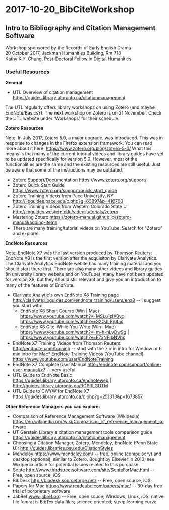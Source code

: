 # 2017-10-20_BibCiteWorkshop
## Intro to Bibliography and Citation Management Software  
Workshop sponsored by the Records of Early English Drama  
20 October 2017, Jackman Humanities Building, Rm 718  
Kathy K.Y. Chung, Post-Doctoral Fellow in Digital Humanities  

### Useful Resources ###
**General**  
* UTL Overview of citation management https://guides.library.utoronto.ca/citationmanagement

The UTL regularly offers library workshops on using Zotero (and maybe EndNote/Basics?). The next workshop on Zotero is on 21 November. Check the UTL website under 'Workshops' for their schedule.

**Zotero Resources**  

Note: In July 2017, Zotero 5.0, a major upgrade, was introduced. This was in response to changes in the Firefox extension framework. You can read more about it here: https://www.zotero.org/blog/zotero-5-0/  What this means is that many of the current tutorial videos and library guides have yet to be updated specifically for version 5.0.  However, most of the functionalities are the same and the existing resources are still useful. Just be aware that some of the instructions may be outdated.  

* Zotero Support/Documentation  https://www.zotero.org/support/
* Zotero Quick Start Guide  https://www.zotero.org/support/quick_start_guide
* Zotero Training Videos from Pace University, NY  http://libguides.pace.edu/c.php?g=63897&p=410700
* Zotero Training Videos from Western Colorado State U  http://libguides.western.edu/video-tutorials/zotero
* Mastering Zotero https://zotero-manual.github.io/zotero-manual/adding-items
* There are many training/tutorial videos on YouTube. Search for "Zotero" and explore!


**EndNote Resources**  

Note: EndNote X7 was the last version produced by Thomson Reuters; EndNote X8 is the first version after the acquisiton by Clarivate Analytics. The Clarivate Analytics EndNote webite has many training material and you should start there first. There are also many other videos and library guides (in university library website and on YouTube); many have not been updated for version X8, but they should still relevant and give you an introduction to many of the features of EndNote. 

* Clarivate Analytic's own EndNote X8 Training page http://clarivate.libguides.com/endnote_training/users/enx8 -- I suggest you start with:
  * EndNote X8 Short Course (Win | Mac) https://www.youtube.com/watch?v=MSLu1zlX0yc | https://www.youtube.com/watch?v=S2OJLBj0tac
  * EndNote X8 Cite-While-You-Write (Win | Mac) https://www.youtube.com/watch?v=m-h-nLyDw9g | https://www.youtube.com/watch?v=E7xNPIbNVho
* EndNote X7 Training Videos from Thomson Reuters: http://endnote.com/training   -- start with the 7 min intro for Window or 6 min intro for Mac* EndNote Training Videos (YouTube channel)   https://www.youtube.com/user/EndNoteTraining
* EndNote X7 Complete User Manual  http://endnote.com/support/online-user-manual/x7  -- very useful
* UTL Guide to EndNote Basic  https://guides.library.utoronto.ca/endnoteweb | http://guides.library.utoronto.ca/ROPRLGUTM
* UTL Guide to CWYW for EndNote X7  https://guides.library.utoronto.ca/c.php?g=251313&p=1673857

**Other Reference Managers you can explore:**  
* Comparison of Reference Management Software (Wikipedia) https://en.wikipedia.org/wiki/Comparison_of_reference_management_software  
* UT Gerstein Library's citation management tools comparison guide https://guides.library.utoronto.ca/citationmanagement 
* Choosing a Citation Manager, Zotero, Mendeley, EndNote (Penn State U): http://guides.libraries.psu.edu/CitationStyles
* Mendeley https://www.mendeley.com/    -- free, online (compulsory) and desktop (optional), similar to Zotero. Bought by Elsevier in 2013; see Wikipedia article for potential issues related to this purchase. 
* Sente http://www.thirdstreetsoftware.com/site/SenteForMac.html    -- Free, open source, iOS
* BibDesk http://bibdesk.sourceforge.net/  -- Free, open source, iOS
* Papers for Mac https://www.readcube.com/papers/mac/ -- 30-day free trial of porprietary software
* JabRef www.jabref.org    -- Free, open souce; Windows, Linux, iOS; native file fomrat is BibTex data files; science oriented; steep learning curve

